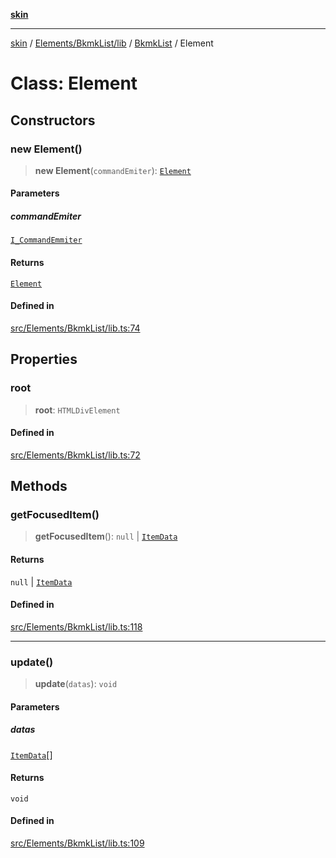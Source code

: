 [**skin**](../../../../../../README.md)

***

[skin](../../../../../../modules.md) / [Elements/BkmkList/lib](../../../README.md) / [BkmkList](../README.md) / Element

# Class: Element

## Constructors

### new Element()

> **new Element**(`commandEmiter`): [`Element`](Element.md)

#### Parameters

##### commandEmiter

[`I_CommandEmmiter`](../../../../../../lib/CommandEmmiter/interfaces/I_CommandEmmiter.md)

#### Returns

[`Element`](Element.md)

#### Defined in

[src/Elements/BkmkList/lib.ts:74](https://github.com/sei-12/skin/blob/81c96f7bf20bc69580a253172a69c2bb254ec862/src/Elements/BkmkList/lib.ts#L74)

## Properties

### root

> **root**: `HTMLDivElement`

#### Defined in

[src/Elements/BkmkList/lib.ts:72](https://github.com/sei-12/skin/blob/81c96f7bf20bc69580a253172a69c2bb254ec862/src/Elements/BkmkList/lib.ts#L72)

## Methods

### getFocusedItem()

> **getFocusedItem**(): `null` \| [`ItemData`](../interfaces/ItemData.md)

#### Returns

`null` \| [`ItemData`](../interfaces/ItemData.md)

#### Defined in

[src/Elements/BkmkList/lib.ts:118](https://github.com/sei-12/skin/blob/81c96f7bf20bc69580a253172a69c2bb254ec862/src/Elements/BkmkList/lib.ts#L118)

***

### update()

> **update**(`datas`): `void`

#### Parameters

##### datas

[`ItemData`](../interfaces/ItemData.md)[]

#### Returns

`void`

#### Defined in

[src/Elements/BkmkList/lib.ts:109](https://github.com/sei-12/skin/blob/81c96f7bf20bc69580a253172a69c2bb254ec862/src/Elements/BkmkList/lib.ts#L109)
